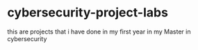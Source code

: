 # cybersecurity-project-labs
 this are projects that i have done in my first year in my Master in  cybersecurity 
